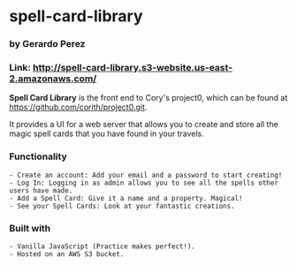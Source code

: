 # spell-card-library
### by Gerardo Perez

### Link: http://spell-card-library.s3-website.us-east-2.amazonaws.com/

**Spell Card Library** is the front end to Cory's project0, which can be found at https://github.com/corith/project0.git. 

It provides a UI for a web server that allows you to create and store all the magic spell cards that you have found in your travels.

### Functionality

    - Create an account: Add your email and a password to start creating! 
    - Log In: Logging in as admin allows you to see all the spells other users have made. 
    - Add a Spell Card: Give it a name and a property. Magical! 
    - See your Spell Cards: Look at your fantastic creations. 

### Built with 

    - Vanilla JavaScript (Practice makes perfect!).
    - Hosted on an AWS S3 bucket. 